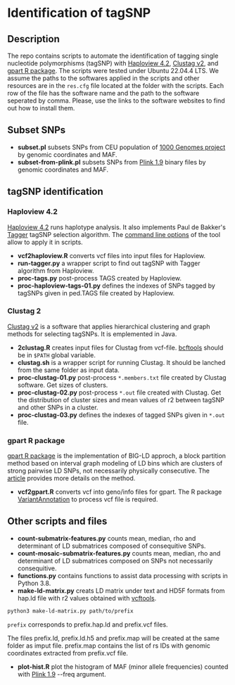# Identification of tagSNP 

## Description

The repo contains scripts to automate the identification of tagging single nucleotide polymorphisms (tagSNP) with [Haploview 4.2](https://www.broadinstitute.org/haploview/haploview), [Clustag v2](https://www.engineeringletters.com/editors/SIAO/CLUSTAG/CLUSTAG.htm), and [gpart R package](https://github.com/sunnyeesl/BigLD?tab=readme-ov-file). The scripts were tested under Ubuntu 22.04.4 LTS. We assume the paths to the softwares applied in the scripts and other resources are in the `res.cfg` file located at the folder with the scripts. Each row of the file has the software name and the path to the software seperated by comma. Please, use the links to the software websites to find out how to install them.

## Subset SNPs 

* **subset.pl** subsets SNPs from CEU population of [1000 Genomes project](https://www.internationalgenome.org) by genomic coordinates and MAF.
* **subset-from-plink.pl** subsets SNPs from [Plink 1.9](https://www.cog-genomics.org/plink) binary files by genomic coordinates and MAF.

## tagSNP identification 

### Haploview 4.2

[Haploview 4.2](https://www.broadinstitute.org/haploview/haploview) runs haplotype analysis. It also implements Paul de Bakker's [Tagger](https://software.broadinstitute.org/mpg/tagger/) tagSNP selection algorithm. The [command line options](https://www.broadinstitute.org/haploview/chapter-3-command-line-options) of the tool allow to apply it in scripts. 

* **vcf2haploview.R** converts vcf files into input files for Haploview.
* **run-tagger.py** a wrapper script to find out tagSNP with Tagger algorithm from Haploview. 
* **proc-tags.py** post-process TAGS created by Haploview.
* **proc-haploview-tags-01.py** defines the indexes of SNPs tagged by tagSNPs given in ped.TAGS file created by Haploview. 

### Clustag 2

[Clustag v2](https://www.engineeringletters.com/editors/SIAO/CLUSTAG/CLUSTAG.htm) is a software that applies hierarchical clustering and graph methods for selecting tagSNPs. It is emplemented in Java.

* **2clustag.R** creates input files for Clustag from vcf-file. [bcftools](https://samtools.github.io/bcftools) should be in `$PATH` global variable. 
* **clustag.sh** is a wrapper script for running Clustag. It should be lanched from the same folder as input data.
* **proc-clustag-01.py** post-process `*.members.txt` file created by Clustag software. Get sizes of clusters. 
* **proc-clustag-02.py** post-process `*.out` file created with Clustag. Get the distribution of cluster sizes and mean values of r2 between tagSNP and other SNPs in a cluster.
* **proc-clustag-03.py** defines the indexes of tagged SNPs given in `*.out` file. 
 
### gpart R package

[gpart R package](https://github.com/sunnyeesl/BigLD?tab=readme-ov-file) is the implementation of BIG-LD approch, a block partition method based on interval graph modeling of LD bins which are clusters of strong pairwise LD SNPs, not necessarily physically consecutive.
The [article](https://academic.oup.com/bioinformatics/article/34/3/388/4282661) provides more details on the method.

* **vcf2gpart.R** converts vcf into geno/info files for gpart. The R package [VariantAnnotation](https://www.bioconductor.org/packages/release/bioc/html/VariantAnnotation.html) to process vcf file is required.

## Other scripts and files

* **count-submatrix-features.py** counts mean, median, rho and determinant of LD submatrices composed of consequitive SNPs.
* **count-mosaic-submatrix-features.py** counts mean, median, rho and determinant of LD submatrices composed on SNPs not necessarily consequitive.   
* **functions.py** contains functions to assist data processing with scripts in Python 3.8.
* **make-ld-matrix.py** creats LD matrix under text and HD5F formats from hap.ld file with r2 values obtained with [vcftools](https://vcftools.github.io/index.html). 

```bash
python3 make-ld-matrix.py path/to/prefix

``` 
`prefix` corresponds to prefix.hap.ld and prefix.vcf files. 

The files prefix.ld, prefix.ld.h5 and prefix.map will be created at the same folder as imput file. prefix.map contains the list of rs IDs with genomic coordinates extracted from prefix.vcf file. 

* **plot-hist.R** plot the histogram of MAF (minor allele frequencies) counted with [Plink 1.9](https://www.cog-genomics.org/plink/) --freq argument.